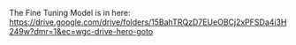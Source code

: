 The Fine Tuning Model is in here: 
https://drive.google.com/drive/folders/15BahTRQzD7EUeOBCj2xPFSDa4i3H249w?dmr=1&ec=wgc-drive-hero-goto
